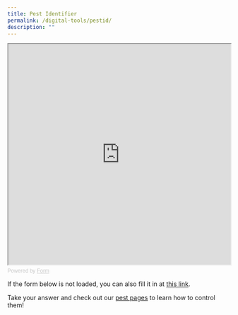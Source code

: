 ```yaml
---
title: Pest Identifier
permalink: /digital-tools/pestid/
description: ""
---
```

<!-- Change the width and height values to suit you best -->
<iframe style="width: 100%; height: 500px" src="https://form.gov.sg/64af6893b319a900123c792a" id="iframe"></iframe>

<div style="font-family: Sans-Serif;
    font-size: 12px;
    color: #999;
    opacity: 0.5;
    padding-top: 5px;">
  Powered by <a style="color: #999" href="https://form.gov.sg">Form</a>
</div>

<section>
  <p>If the form below is not loaded, you can also fill it in at
		<a href="https://form.gov.sg/64af6893b319a900123c792a">this link</a>.</p>
<p>Take your answer and check out our <a href="/page-index/pests/pests/">pest pages</a> to learn how to control them!</p>
</section>